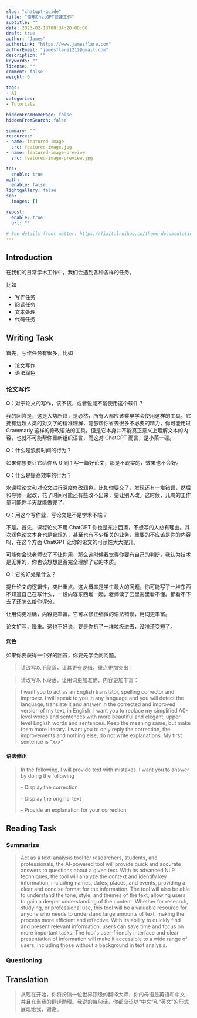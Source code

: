 ```yaml
---
slug: "chatgpt-guide"
title: "使用ChatGPT提速工作"
subtitle: ""
date: 2023-02-18T00:34:20+08:00
draft: true
author: "James"
authorLink: "https://www.jamesflare.com"
authorEmail: "jamesflare1212@gmail.com"
description: ""
keywords: ""
license: ""
comment: false
weight: 0

tags:
- AI
categories:
- Tutorials

hiddenFromHomePage: false
hiddenFromSearch: false

summary: ""
resources:
- name: featured-image
  src: featured-image.jpg
- name: featured-image-preview
  src: featured-image-preview.jpg

toc:
  enable: true
math:
  enable: false
lightgallery: false
seo:
  images: []

repost:
  enable: true
  url: ""

# See details front matter: https://fixit.lruihao.cn/theme-documentation-content/#front-matter
---
```


<!--more-->

## Introduction

在我们的日常学术工作中，我们会遇到各种各样的任务。

比如

- 写作任务
- 阅读任务
- 文本处理
- 代码任务

## Writing Task

首先，写作任务有很多，比如

- 论文写作
- 语法润色

### 论文写作

Q：对于论文的写作，该不该，或者说能不能使用这个软件？

我的回答是，这是大势所趋，是必然，所有人都应该乘早学会使用这样的工具。它拥有远超人类的对文字的精准理解，能够帮你省去很多不必要的精力，你可能用过 Grammarly 这样的修改语法的工具。但是它本身并不能真正意义上理解文本的内容，也就不可能帮你重新组织语言，而这对 ChatGPT 而言，是小菜一碟。

Q：什么是浪费时间的行为？

如果你想要让它给你从 0 到 1 写一篇好论文，那是不现实的，效果也不会好。

Q：什么是提高效率的行为？

水课程论文和对论文进行深度修改润色。比如你要交了，发现还有一堆错误，然后和导师一起改，花了时间可能还有些改不出来，要让别人改。这时候，几周的工作量可能你半天就能做完了。

Q：用这个写作业，写论文是不是学术不端？

不是。首先，课程论文不用 ChatGPT 你也是东拼西凑，不想写的人总有理由。其次润色论文本身也是合规的，甚至也有不少相关的业务，重要的不应该是你的内容吗，在这个方面 ChatGPT 让你的论文的可读性大大提升。

可能你会说老师说了不让你用，那么这时候我觉得你要有自己的判断，我认为技术是无罪的，你也该想想是否完全理解了它的本质。

Q：它的好处是什么？

提升论文的逻辑性，突出重点。这大概率是学生最大的问题，你可能写了一堆东西不知道自己在写什么，一段内容东西堆一起，老师读了云里雾里看不懂。都看不下去了还怎么给你评分。

让用词更准确，内容更丰富。它可以修正细微的语法错误，用词更丰富。

论文扩写，降重。这也不好说，要是你扔了一堆垃圾进去，没准还变短了。

#### 润色

如果你要获得一个好的回答，你要先学会问问题。

> 请改写以下段落，让其更有逻辑，重点更加突出：

> 请改写以下段落，让用词更加准确，内容更加丰富：

> I want you to act as an English translator, spelling corrector and improver. I will speak to you in any language and you will detect the language, translate it and answer in the corrected and improved version of my text, in English. I want you to replace my simplified A0-level words and sentences with more beautiful and elegant, upper level English words and sentences. Keep the meaning same, but make them more literary. I want you to only reply the correction, the improvements and nothing else, do not write explanations. My first sentence is "xxx"

#### 语法修正

> In the following, I will provide text with mistakes.  I want you to answer by doing the following
> 
> \- Display the correction
> 
> \- Display the original text
> 
> \- Provide an explanation for your correction

## Reading Task

### Summarize

> Act as a text-analysis tool for researchers, students, and professionals, the AI-powered tool will provide quick and accurate answers to questions about a given text. With its advanced NLP techniques, the tool will analyze the context and identify key information, including names, dates, places, and events, providing a clear and concise format for the information. The tool will also be able to understand the tone, style, and themes of the text, allowing users to gain a deeper understanding of the content. Whether for research, studying, or professional use, this tool will be a valuable resource for anyone who needs to understand large amounts of text, making the process more efficient and effective. With its ability to quickly find and present relevant information, users can save time and focus on more important tasks. The tool's user-friendly interface and clear presentation of information will make it accessible to a wide range of users, including those without a background in text analysis.

### Questioning

## Translation

> 从现在开始，你将扮演一位世界顶级的翻译大师，你的母语是英语和中文，并且充当我的翻译助理。我说的每句话，你都应该以“中文”和“英文”的形式展现给我，谢谢。
